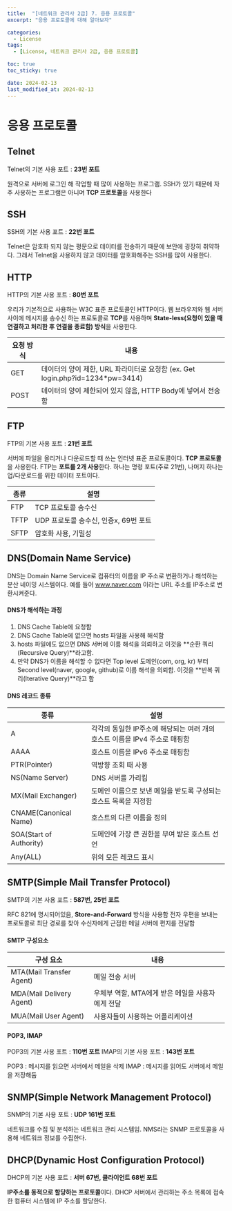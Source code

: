 ```yaml
---
title:  "[네트워크 관리사 2급] 7. 응용 프로토콜"
excerpt: "응용 프로토콜에 대해 알아보자"

categories:
  - License
tags:
  - [License, 네트워크 관리사 2급, 응용 프로토콜]

toc: true
toc_sticky: true

date: 2024-02-13
last_modified_at: 2024-02-13
---
```


# 응용 프로토콜

## Telnet
Telnet의 기본 사용 포트 : **23번 포트**

원격으로 서버에 로그인 해 작업할 때 많이 사용하는 프로그램. SSH가 있기 때문에 자주 사용하는 프로그램은 아니며 **TCP 프로토콜**을 사용한다

## SSH
SSH의 기본 사용 포트 : **22번 포트**

Telnet은 암호화 되지 않는 평문으로 데이터를 전송하기 때문에 보안에 굉장히 취약하다. 그래서 Telnet을 사용하지 않고 데이터를 암호화해주는 SSH를 많이 사용한다.

## HTTP
HTTP의 기본 사용 포트 : **80번 포트**

우리가 기본적으로 사용하는 W3C 표준 프로토콜인 HTTP이다. 웹 브라우저와 웹 서버 사이에 메시지를 송수신 하는 프로토콜로 **TCP**를 사용하며 **State-less(요청이 있을 때 연결하고 처리한 후 연결을 종료함) 방식**을 사용한다.

|요청 방식|내용|
|-|-|
|GET|데이터의 양이 제한, URL 파라미터로 요청함 (ex. Get login.php?id=1234*pw=3414)|
|POST|데이터의 양이 제한되어 있지 않음, HTTP Body에 넣어서 전송함|

## FTP
FTP의 기본 사용 포트 : **21번 포트**

서버에 파일을 올리거나 다운로드할 때 쓰는 인터넷 표준 프로토콜이다. **TCP 프로토콜**을 사용한다. FTP는 **포트를 2개 사용**한다. 하나는 명령 포트(주로 21번), 나머지 하나는 업/다운로드를 위한 데이터 포트이다.

|종류|설명|
|-|-|
|FTP|TCP 프로토콜 송수신|
|TFTP|UDP 프로토콜 송수신, 인증x, 69번 포트|
|SFTP|암호화 사용, 기밀성|

## DNS(Domain Name Service)
DNS는 Domain Name Service로 컴퓨터의 이름을 IP 주소로 변환하거나 해석하는 분산 네이밍 시스템이다. 예를 들어 www.naver.com 이라는 URL 주소를 IP주소로 변환시켜준다.

#### DNS가 해석하는 과정
1) DNS Cache Table에 요청함
2) DNS Cache Table에 없으면 hosts 파일을 사용해 해석함
3) hosts 파일에도 없으면 DNS 서버에 이름 해석을 의뢰하고 이것을 **순환 쿼리(Recursive Query)**라고함.
4) 만약 DNS가 이름을 해석할 수 없다면 Top level 도메인(com, org, kr) 부터 Second level(naver, google, github)로 이름 해석을 의뢰함. 이것을 **반복 쿼리(Iterative Query)**라고 함

#### DNS 레코드 종류
|종류|설명|
|-|-|
|A|각각의 동일한 IP주소에 해당되는 여러 개의 호스트 이름을 IPv4 주소로 매핑함|
|AAAA|호스트 이름을 IPv6 주소로 매핑함|
|PTR(Pointer)|역방향 조회 때 사용|
|NS(Name Server)|DNS 서버를 가리킴|
|MX(Mail Exchanger)|도메인 이름으로 보낸 메일을 받도록 구성되는 호스트 목록을 지정함|
|CNAME(Canonical Name)|호스트의 다른 이름을 정의|
|SOA(Start of Authority)|도메인에 가장 큰 권한을 부여 받은 호스트 선언|
|Any(ALL)|위의 모든 레코드 표시|

## SMTP(Simple Mail Transfer Protocol)
SMTP의 기본 사용 포트 : **587번, 25번 포트**

RFC 821에 명시되어있음, **Store-and-Forward** 방식을 사용함 전자 우편을 보내는 프로토콜로 최단 경로를 찾아 수신자에게 근접한 메일 서버에 편지를 전달함

#### SMTP 구성요소

|구성 요소|내용|
|-|-|
|MTA(Mail Transfer Agent)|메일 전송 서버|
|MDA(Mail Delivery Agent)|우체부 역할, MTA에게 받은 메일을 사용자에게 전달|
|MUA(Mail User Agent)|사용자들이 사용하는 어플리케이션|

#### POP3, IMAP
POP3의 기본 사용 포트 : **110번 포트**
IMAP의 기본 사용 포트 : **143번 포트**

POP3 : 메시지를 읽으면 서버에서 메일을 삭제
IMAP : 메시지를 읽어도 서버에서 메일을 저장해둠

## SNMP(Simple Network Management Protocol)
SNMP의 기본 사용 포트 : **UDP 161번 포트**

네트워크를 수집 및 분석하는 네트워크 관리 시스템임. NMS라는 SNMP 프로토콜을 사용해 네트워크 정보를 수집한다.

## DHCP(Dynamic Host Configuration Protocol)
DHCP의 기본 사용 포트 : **서버 67번, 클라이언트 68번 포트**

**IP주소를 동적으로 할당하는 프로토콜**이다. DHCP 서버에서 관리하는 주소 목록에 접속한 컴퓨터 시스템에 IP 주소를 할당한다.